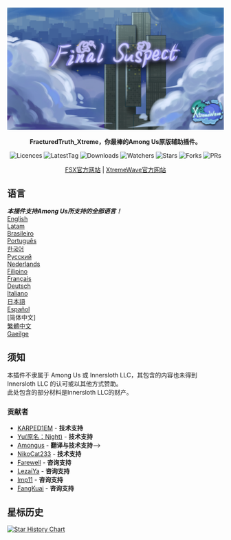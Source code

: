 <div align="center">
	
![FSX-XW](Assets/LogoWithTeam.png)

**FracturedTruth_Xtreme，你最棒的Among Us原版辅助插件。**

<img src="https://badgen.net/github/license/XtremeWave/FracturedTruth_Xtreme" alt="Licences">
<img src="https://badgen.net/github/tag/XtremeWave/FracturedTruth_Xtreme" alt="LatestTag">
<img src="https://badgen.net/github/assets-dl/XtremeWave/FracturedTruth_Xtreme" alt="Downloads">
<img src="https://badgen.net/github/watchers/XtremeWave/FracturedTruth_Xtreme" alt="Watchers">
<img src="https://badgen.net/github/stars/XtremeWave/FracturedTruth_Xtreme" alt="Stars">
<img src="https://badgen.net/github/forks/XtremeWave/FracturedTruth_Xtreme" alt="Forks">
<img src="https://badgen.net/github/prs/XtremeWave/FracturedTruth_Xtreme" alt="PRs">

[FSX官方网站](https://fsusx.top.cc) | [XtremeWave官方网站](https://www.xtreme.net.cn)

</div>

## 语言
***本插件支持Among Us所支持的全部语言！***<br>
[English](README.md) <br>
[Latam](README_es_LA.md)<br>
[Brasileiro](README_pt_BR.md)<br>
[Português](README_pt.md)<br>
[한국어](README_ko.md)<br>
[Русский](README_ru.md)<br>
[Nederlands](README_nl.md)<br>
[Filipino](README_tl.md)<br>
[Français](README_fr.md)<br>
[Deutsch](README_de.md)<br>
[Italiano](README_it.md)<br>
[日本語](README_ja.md)<br>
[Español](README_es.md)<br>
[简体中文]<br>
[繁體中文](README_zh_CHT.md)<br>
[Gaeilge](README_ga.md)<br>

## 须知
本插件不隶属于 Among Us 或 Innersloth LLC，其包含的内容也未得到 Innersloth LLC 的认可或以其他方式赞助。<br>
此处包含的部分材料是Innersloth LLC的财产。

### 贡献者
 - [KARPED1EM](https://github.com/KARPED1EM) - **技术支持**
 - [Yu(原名：Night)](https://github.com/Night-GUA) - **技术支持**
 - [Amongus](https://github.com/XiezibanWrite) - **翻译与技术支持**-->
 - [NikoCat233](https://github.com/NikoCat233) - **技术支持**
 - [Farewell](https://github.com/ksduye) - **咨询支持**
 - [LezaiYa](https://github.com/LezaiYa1) - **咨询支持**
 - [Imp11](https://github.com/dabao40) - **咨询支持**
 - [FangKuai](https://github.com/FangKuaiYa) - **咨询支持**

## 星标历史
[![Star History Chart](https://api.star-history.com/svg?repos=XtremeWave/FracturedTruth_Xtreme&type=Date)](https://star-history.com/#XtremeWave/FracturedTruth_Xtreme&Date)
